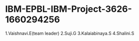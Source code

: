 # IBM-EPBL-IBM-Project-3626-1660294256
1.Vaishnavi.E(team leader)
2.Suji.G
3.Kalaiabinaya.S
4.Shalini.S
